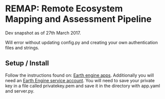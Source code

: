 # REMAP: Remote Ecosystem Mapping and Assessment Pipeline

Dev snapshot as of 27th March 2017.

Will error without updating config.py and creating your own authentication files and strings.

## Setup / Install
Follow the instructions found on: [Earth engine apps](https://developers.google.com/earth-engine/app_engine_intro).
Additionally you will need an [Earth Engine service account](https://developers.google.com/earth-engine/service_account).
You will need to save your private key in a file called privatekey.pem and save it in the directory with app.yaml and server.py.